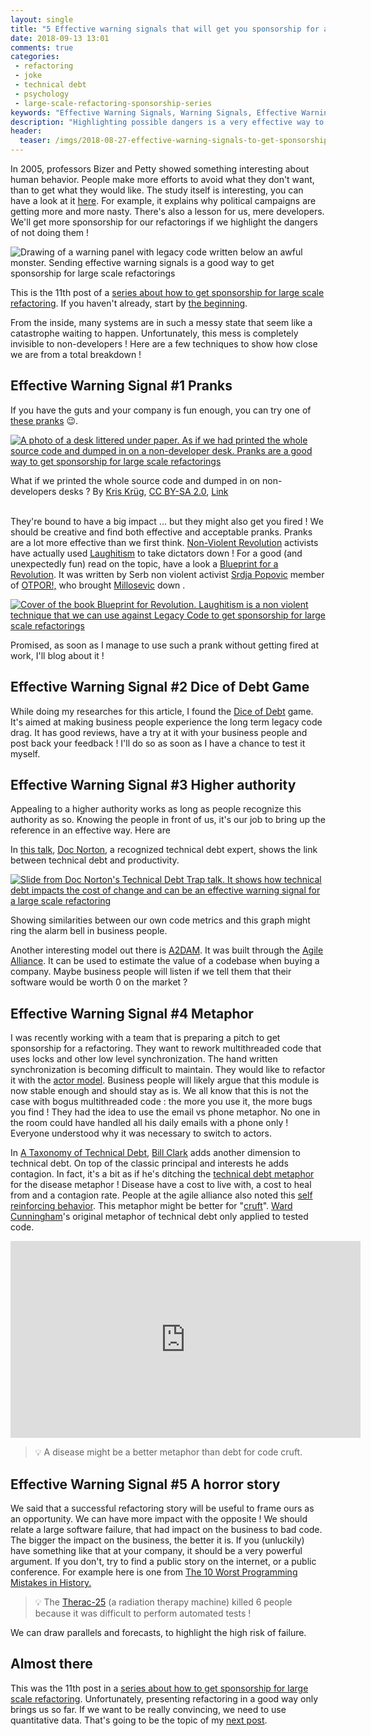 ```yaml
---
layout: single
title: "5 Effective warning signals that will get you sponsorship for a large scale refactoring"
date: 2018-09-13 13:01
comments: true
categories:
 - refactoring
 - joke
 - technical debt
 - psychology
 - large-scale-refactoring-sponsorship-series
keywords: "Effective Warning Signals, Warning Signals, Effective Warning, Refactoring Effective Signal, Large Scale Refactoring, refactoring large software projects, refactoring large software systems, refactoring large code base, refactoring in large software projects"
description: "Highlighting possible dangers is a very effective way to persuade people to act in a certain way. Learn how to use pranks, serious games, metaphors and horror stories to raise your business people's concerns about legacy code and get you sponsorship for your large scale refactoring."
header:
  teaser: /imgs/2018-08-27-effective-warning-signals-to-get-sponsorship-for-a-large-scale-refactoring/legacy-monster-teaser.jpeg
---
```

In 2005, professors Bizer and Petty showed something interesting about human behavior. People make more efforts to avoid what they don't want, than to get what they would like. The study itself is interesting, you can have a look at it [here](https://www.jstor.org/stable/41057679?seq=1#page_scan_tab_contents). For example, it explains why political campaigns are getting more and more nasty. There's also a lesson for us, mere developers. We'll get more sponsorship for our refactorings if we highlight the dangers of not doing them !

![Drawing of a warning panel with legacy code written below an awful monster. Sending effective warning signals is a good way to get sponsorship for large scale refactorings]({{site.url}}{{site.baseurl}}/imgs/2018-08-27-effective-warning-signals-to-get-sponsorship-for-a-large-scale-refactoring/legacy-monster.jpg)

This is the 11th post of a [series about how to get sponsorship for large scale refactoring]({{site.baseurl}}/categories/#large-scale-refactoring-sponsorship-series). If you haven't already, start by [the beginning](/how-to-convince-your-business-to-sponsor-a-large-scale-refactoring/).

From the inside, many systems are in such a messy state that seem like a catastrophe waiting to happen. Unfortunately, this mess is completely invisible to non-developers ! Here are a few techniques to show how close we are from a total breakdown !

## Effective Warning Signal #1 Pranks

If you have the guts and your company is fun enough, you can try one of [these pranks](/the-size-of-code/) 😉.

[![A photo of a desk littered under paper. As if we had printed the whole source code and dumped in on a non-developer desk. Pranks are a good way to get sponsorship for large scale refactorings]({{site.url}}{{site.baseurl}}/imgs/2018-08-27-effective-warning-signals-to-get-sponsorship-for-a-large-scale-refactoring/paper-on-desk.jpg)](https://www.flickr.com/photos/kk/18768224)
<div class="image-credits">What if we printed the whole source code and dumped in on non-developers desks ? By <a href="https://www.flickr.com/photos/kk/">Kris Krüg</a>, <a href="https://creativecommons.org/licenses/by-sa/2.0/" title="Attribution-ShareAlike 2.0 Generic">CC BY-SA 2.0</a>, <a href="https://www.flickr.com/photos/kk/18768224">Link</a></div><br>

They're bound to have a big impact ... but they might also get you fired ! We should be creative and find both effective and acceptable pranks. Pranks are a lot more effective than we first think. [Non-Violent Revolution](https://en.wikipedia.org/wiki/Nonviolent_revolution) activists have actually used [Laughitism](http://laughtivismgroup5.blogspot.com/2016/04/laughtivism.html) to take dictators down ! For a good (and unexpectedly fun) read on the topic, have a look a [Blueprint for a Revolution](https://www.amazon.com/Blueprint-Revolution-Nonviolent-Techniques-Communities/dp/0812995309). It was written by Serb non violent activist [Srdja Popovic](https://en.wikipedia.org/wiki/Sr%C4%91a_Popovi%C4%87_(activist)) member of [OTPOR!,](https://en.wikipedia.org/wiki/Otpor!) who brought [Millosevic](https://en.wikipedia.org/wiki/Slobodan_Milo%C5%A1evi%C4%87) down .

[![Cover of the book Blueprint for Revolution. Laughitism is a non violent technique that we can use against Legacy Code to get sponsorship for large scale refactorings]({{site.url}}{{site.baseurl}}/imgs/2018-08-27-effective-warning-signals-to-get-sponsorship-for-a-large-scale-refactoring/blueprint-revolution.jpg)](https://www.amazon.com/Blueprint-Revolution-Nonviolent-Techniques-Communities/dp/0812995309)

Promised, as soon as I manage to use such a prank without getting fired at work, I'll blog about it !

## Effective Warning Signal #2 Dice of Debt Game

While doing my researches for this article, I found the [Dice of Debt](https://www.agilealliance.org/dice-of-debt-game/) game. It's aimed at making business people experience the long term legacy code drag. It has good reviews, have a try at it with your business people and post back your feedback ! I'll do so as soon as I have a chance to test it myself.

## Effective Warning Signal #3 Higher authority

Appealing to a higher authority works as long as people recognize this authority as so. Knowing the people in front of us, it's our job to bring up the reference in an effective way. Here are 

In [this talk](https://www.youtube.com/watch?v=xEqRtIeD51k), [Doc Norton](http://docondev.com/), a recognized technical debt expert, shows the link between technical debt and productivity.

[![Slide from Doc Norton's Technical Debt Trap talk. It shows how technical debt impacts the cost of change and can be an effective warning signal for a large scale refactoring]({{site.url}}{{site.baseurl}}/imgs/2018-08-27-effective-warning-signals-to-get-sponsorship-for-a-large-scale-refactoring/technical-debt-trap.jpg)](https://www.youtube.com/watch?v=xEqRtIeD51k)

Showing similarities between our own code metrics and this graph might ring the alarm bell in business people.

Another interesting model out there is [A2DAM](https://www.agilealliance.org/the-agile-alliance-debt-analysis-model/). It was built through the [Agile Alliance](https://www.agilealliance.org/). It can be used to estimate the value of a codebase when buying a company. Maybe business people will listen if we tell them that their software would be worth 0 on the market ?

## Effective Warning Signal #4 Metaphor

I was recently working with a team that is preparing a pitch to get sponsorship for a refactoring. They want to rework multithreaded code that uses locks and other low level synchronization. The hand written synchronization is becoming difficult to maintain. They would like to refactor it with the [actor model](https://en.wikipedia.org/wiki/Actor_model). Business people will likely argue that this module is now stable enough and should stay as is. We all know that this is not the case with bogus multithreaded code : the more you use it, the more bugs you find ! They had the idea to use the email vs phone metaphor. No one in the room could have handled all his daily emails with a phone only ! Everyone understood why it was necessary to switch to actors.

In [A Taxonomy of Technical Debt](https://engineering.riotgames.com/news/taxonomy-tech-debt), [Bill Clark](https://www.linkedin.com/in/bill-clark-37444a133/) adds another dimension to technical debt. On top of the classic principal and interests he adds contagion. In fact, it's a bit as if he's ditching the [technical debt metaphor](https://martinfowler.com/bliki/TechnicalDebt.html) for the disease metaphor ! Disease have a cost to live with, a cost to heal from and a contagion rate. People at the agile alliance also noted this [self reinforcing behavior](https://www.agilealliance.org/technical-debt-systemic-problem/). This metaphor might be better for "[cruft](https://en.wikipedia.org/wiki/Cruft)". [Ward Cunningham](https://twitter.com/wardcunningham?lang=fr)'s original metaphor of technical debt only applied to tested code.

<iframe width="560" height="315" src="https://www.youtube.com/embed/pqeJFYwnkjE" frameborder="0" allow="autoplay; encrypted-media" allowfullscreen></iframe>

> 💡 A disease might be a better metaphor than debt for code cruft.

## Effective Warning Signal #5 A horror story

We said that a successful refactoring story will be useful to frame ours as an opportunity. We can have more impact with the opposite ! We should relate a large software failure, that had impact on the business to bad code. The bigger the impact on the business, the better it is. If you (unluckily) have something like that at your company, it should be a very powerful argument. If you don't, try to find a public story on the internet, or a public conference. For example here is one from [The 10 Worst Programming Mistakes in History.](https://www.makeuseof.com/tag/worst-programming-mistakes-in-history/) 

> 💡 The [Therac-25](https://en.wikipedia.org/wiki/Therac-25) (a radiation therapy machine) killed 6 people because it was difficult to perform automated tests !

We can draw parallels and forecasts, to highlight the high risk of failure.


## Almost there

This was the 11th post in a [series about how to get sponsorship for large scale refactoring](http://philippe.bourgau.net{{site.baseurl}}/categories/#large-scale-refactoring-sponsorship-series). Unfortunately, presenting refactoring in a good way only brings us so far. If we want to be really convincing, we need to use quantitative data. That's going to be the topic of my [next post](http://eepurl.com/dxKE95).
